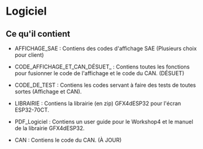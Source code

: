 # Logiciel

## Ce qu'il contient

* AFFICHAGE_SAE : Contiens des codes d'affichage SAE (Plusieurs choix pour client)

* CODE_AFFICHAGE_ET_CAN_DÉSUET_ : Contiens toutes les fonctions pour fusionner le code de l'affichage et le code du CAN. (DÉSUET)

* CODE_DE_TEST : Contiens les codes servant à faire des tests de toutes sortes (Affichage et CAN).

* LIBRAIRIE : Contiens la librairie (en zip) GFX4dESP32 pour l'écran ESP32-70CT.

* PDF_Logiciel : Contiens un user guide pour le Workshop4 et le manuel de la librairie GFX4dESP32.

* CAN : Contiens le code du CAN. (À JOUR)
